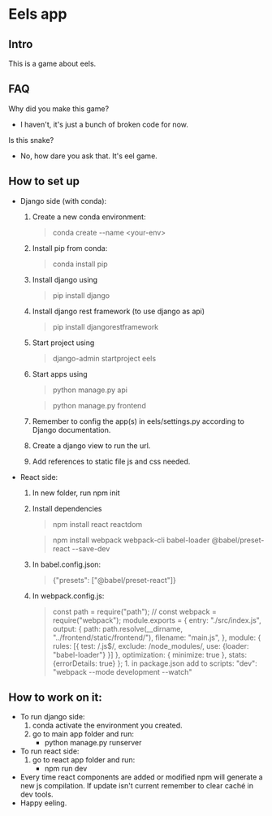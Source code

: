 # Eels app
## Intro
This is a game about eels.
## FAQ
Why did you make this game?
- I haven't, it's just a bunch of broken code for now.

Is this snake?
- No, how dare you ask that. It's eel game.



## How to set up
- Django side (with conda):
    1. Create a new conda environment:
        > conda create --name \<your-env>
    1. Install pip from conda:
        > conda install pip
    1. Install django using
        > pip install django
    1. Install django rest framework (to use django as api)
        > pip install djangorestframework
    1. Start project using
        > django-admin startproject eels
    1. Start apps using 
        > python manage.py api 

        > python manage.py frontend
    1. Remember to config the app(s) in eels/settings.py according to Django documentation.
    1. Create a django view to run the url.
    1. Add references to static file js and css needed.
- React side:
    1. In new folder, run npm init
    1. Install dependencies
        > npm install react reactdom

        > npm install webpack webpack-cli babel-loader @babel/preset-react --save-dev
    1. In babel.config.json:
        >{"presets": ["@babel/preset-react"]}
    1. In webpack.config.js:
        > const path = require("path");
        // const webpack = require("webpack");
        module.exports = {
        entry: "./src/index.js",
        output: {
            path: path.resolve(__dirname, "../frontend/static/frontend/"),
            filename: "main.js",
        },
        module: {
            rules: [{
            test: /\.js$/,
            exclude: /node_modules/,
            use: {loader: "babel-loader"}
            }]
        },
        optimization: {
            minimize: true
        },
        stats:
            {errorDetails: true}
        };
      1. in package.json add to scripts:
        > "dev": "webpack --mode development --watch"
## How to work on it:
- To run django side:  
    1. conda activate the environment you created.
    1. go to main app folder and run:
        - python manage.py runserver
- To run react side:
    1. go to react app folder and run:
        - npm run dev
- Every time react components are added or modified npm will generate a new js compilation. If update isn't current remember to clear caché in dev tools.
- Happy eeling.
